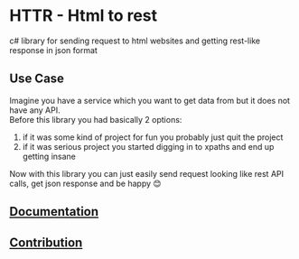 # HTTR - Html to rest
c# library for sending request to html websites and getting rest-like response in json format

## Use Case
Imagine you have a service which you want to get data from but it does not have any API.  
Before this library you had basically 2 options:
1) if it was some kind of project for fun you probably just quit the project
2) if it was serious project you started digging in to xpaths and end up getting insane

Now with this library you can just easily send request looking like rest API calls, get json response and be happy 😊  

## [Documentation](Docs/Documentation.md)

## [Contribution](./CONTRIBUTION.md)


